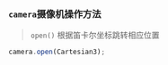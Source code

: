 <!--
 * @Autor: liu_x25@ecidi.com
 * @Date: 2021-11-01 17:33:55
 * @LastEditors: liu_x25@ecidi.com
 * @LastEditTime: 2021-11-03 19:36:22
 * @Description: 实例说明
-->

### `camera`摄像机操作方法


>`open()` 根据笛卡尔坐标跳转相应位置
```javascript
camera.open(Cartesian3);
```